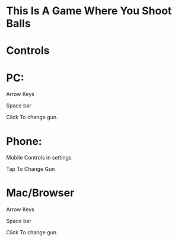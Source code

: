 <h1>This Is A Game Where You Shoot Balls</h1>

<h1>Controls</h1>
<h1>PC:</h1>

Arrow Keys

Space bar

Click To change gun.

<h1>Phone:</h1>

Mobile Controls in settings

Tap To Change Gun

<h1>Mac/Browser</h1>

Arrow Keys

Space bar

Click To change gun.

